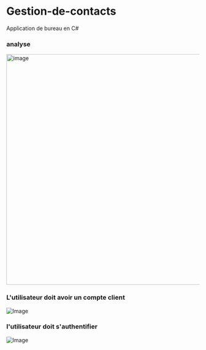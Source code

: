 # Gestion-de-contacts
Application de bureau en C#

### analyse

<img width="602" alt="image" src="https://github.com/jewathe/Gestion-de-contacts/assets/89857594/6c62d8df-2f66-4e6b-9102-9fb80a53cd59">


### L'utilisateur doit avoir un compte client



![Image](https://user-images.githubusercontent.com/89857594/248863632-966a186d-f66d-425c-babd-dc67081c1098.png)

### l'utilisateur doit s'authentifier



![Image](https://user-images.githubusercontent.com/89857594/248863981-e095ce92-dfe4-4e5b-b35f-f66bc7188780.png)
